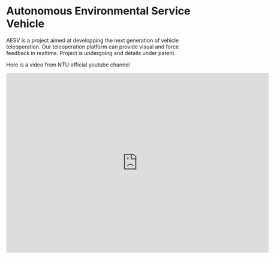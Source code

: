 # Autonomous Environmental Service Vehicle

AESV is a project aimed at developping the next generation of vehicle teleoperation.
Our teleoperation platform can provide visual and force feedback in realtime.
Project is undergoing and details under patent.

Here is a video from NTU official youtube channel

<div class="embed-container">
  <iframe
      src="https://www.youtube.com/embed/littBmSqiQo"
      width="700"
      height="480"
      frameborder="0"
      allowfullscreen="true">
  </iframe>
</div>
